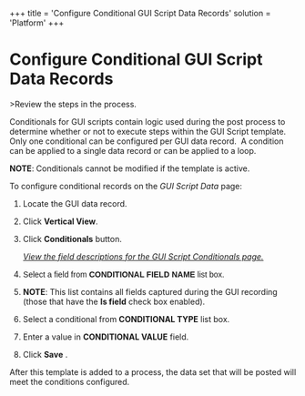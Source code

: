 +++
title = 'Configure Conditional GUI Script Data Records'
solution = 'Platform'
+++

# Configure Conditional GUI Script Data Records

<span id="Post Data using a GUI Script Steps" class="popUpLink">\>Review
the steps in the process. </span>

Conditionals for GUI scripts contain logic used during the post process
to determine whether or not to execute steps within the GUI Script
template. Only one conditional can be configured per GUI data record.  A
condition can be applied to a single data record or can be applied to a
loop.

**NOTE**: Conditionals cannot be modified if the template is active.

To configure conditional records on the *GUI Script Data* page:

1.  Locate the GUI data record.

2.  Click **Vertical View**.

3.  Click **Conditionals** button.
    
    *[View the field descriptions for the GUI Script Conditionals
    page.](../Page_Desc/GUI_Script_Conditionals.htm)*

4.  <span style="font-family: Arial, sans-serif;">Select a field from
    **CONDITIONAL FIELD NAME** list box.</span>

5.  **NOTE**: This list contains all fields captured during the GUI
    recording (those that have the **Is field** check box enabled).

6.  Select a conditional from **CONDITIONAL TYPE** list box.

7.  Enter a value in **CONDITIONAL VALUE** field.

8.  Click **Save** .

After this template is added to a process, the data set that will be
posted will meet the conditions configured.
